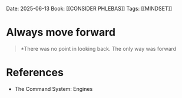 Date: 2025-06-13
Book: [[CONSIDER PHLEBAS]]
Tags:  [[MINDSET]]  


# Always move forward

>*There was no point in looking back. The only way was forward
# References
- The Command System: Engines 
 